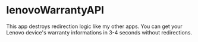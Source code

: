 # lenovoWarrantyAPI
This app destroys redirection logic like my other apps. You can get your Lenovo device's warranty informations in 3-4 seconds without redirections.
